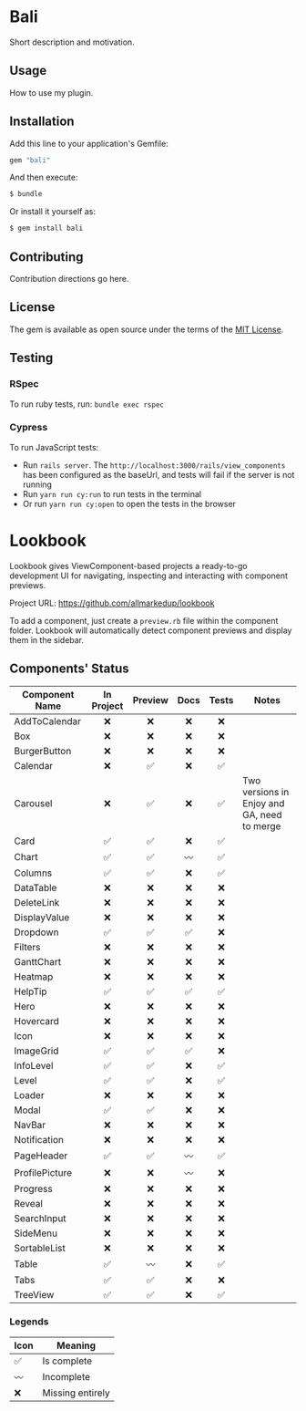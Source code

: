 # Bali

Short description and motivation.

## Usage

How to use my plugin.

## Installation

Add this line to your application's Gemfile:

```ruby
gem "bali"
```

And then execute:

```bash
$ bundle
```

Or install it yourself as:

```bash
$ gem install bali
```

## Contributing

Contribution directions go here.

## License

The gem is available as open source under the terms of the [MIT License](https://opensource.org/licenses/MIT).

## Testing

### RSpec

To run ruby tests, run: `bundle exec rspec`

### Cypress

To run JavaScript tests:

- Run `rails server`. The `http://localhost:3000/rails/view_components` has been configured as the baseUrl, and tests will fail if the server is not running
- Run `yarn run cy:run` to run tests in the terminal
- Or run `yarn run cy:open` to open the tests in the browser

# Lookbook

Lookbook gives ViewComponent-based projects a ready-to-go development UI for navigating, inspecting and interacting with component previews.

Project URL: https://github.com/allmarkedup/lookbook

To add a component, just create a `preview.rb` file within the component folder. Lookbook will automatically detect component previews and display them in the sidebar.

## Components' Status

| Component Name |     In Project     |      Preview       |        Docs        |       Tests        | Notes                                       |
| -------------- | :----------------: | :----------------: | :----------------: | :----------------: | ------------------------------------------- |
| AddToCalendar  |        :x:         |        :x:         |        :x:         |        :x:         |                                             |
| Box            |        :x:         |        :x:         |        :x:         |        :x:         |                                             |
| BurgerButton   |        :x:         |        :x:         |        :x:         |        :x:         |                                             |
| Calendar       |        :x:         | :white_check_mark: |        :x:         | :white_check_mark: |                                             |
| Carousel       |        :x:         | :white_check_mark: |        :x:         | :white_check_mark: | Two versions in Enjoy and GA, need to merge |
| Card           | :white_check_mark: | :white_check_mark: |        :x:         | :white_check_mark: |                                             |
| Chart          | :white_check_mark: | :white_check_mark: |    :wavy_dash:     | :white_check_mark: |                                             |
| Columns        | :white_check_mark: | :white_check_mark: |        :x:         | :white_check_mark: |                                             |
| DataTable      |        :x:         |        :x:         |        :x:         |        :x:         |                                             |
| DeleteLink     |        :x:         |        :x:         |        :x:         |        :x:         |                                             |
| DisplayValue   |        :x:         |        :x:         |        :x:         |        :x:         |                                             |
| Dropdown       | :white_check_mark: | :white_check_mark: | :white_check_mark: |        :x:         |                                             |
| Filters        |        :x:         |        :x:         |        :x:         |        :x:         |                                             |
| GanttChart     |        :x:         |        :x:         |        :x:         |        :x:         |                                             |
| Heatmap        |        :x:         |        :x:         |        :x:         |        :x:         |                                             |
| HelpTip        | :white_check_mark: | :white_check_mark: | :white_check_mark: | :white_check_mark: |                                             |
| Hero           |        :x:         |        :x:         |        :x:         |        :x:         |                                             |
| Hovercard      |        :x:         |        :x:         |        :x:         |        :x:         |                                             |
| Icon           |        :x:         |        :x:         |        :x:         |        :x:         |                                             |
| ImageGrid      | :white_check_mark: | :white_check_mark: | :white_check_mark: |        :x:         |                                             |
| InfoLevel      | :white_check_mark: | :white_check_mark: |        :x:         | :white_check_mark: |                                             |
| Level          | :white_check_mark: | :white_check_mark: |        :x:         | :white_check_mark: |                                             |
| Loader         |        :x:         |        :x:         |        :x:         |        :x:         |                                             |
| Modal          | :white_check_mark: | :white_check_mark: |        :x:         |        :x:         |                                             |
| NavBar         |        :x:         |        :x:         |        :x:         |        :x:         |                                             |
| Notification   |        :x:         |        :x:         |        :x:         |        :x:         |                                             |
| PageHeader     | :white_check_mark: | :white_check_mark: |    :wavy_dash:     | :white_check_mark: |                                             |
| ProfilePicture |        :x:         |        :x:         |    :wavy_dash:     |        :x:         |                                             |
| Progress       |        :x:         |        :x:         |        :x:         |        :x:         |                                             |
| Reveal         |        :x:         |        :x:         |        :x:         |        :x:         |                                             |
| SearchInput    |        :x:         |        :x:         |        :x:         |        :x:         |                                             |
| SideMenu       |        :x:         |        :x:         |        :x:         |        :x:         |                                             |
| SortableList   |        :x:         |        :x:         |        :x:         |        :x:         |                                             |
| Table          | :white_check_mark: |    :wavy_dash:     |        :x:         | :white_check_mark: |                                             |
| Tabs           | :white_check_mark: | :white_check_mark: |        :x:         |        :x:         |                                             |
| TreeView       | :white_check_mark: | :white_check_mark: |        :x:         | :white_check_mark: |                                             |

### Legends

| Icon               | Meaning          |
| ------------------ | ---------------- |
| :white_check_mark: | Is complete      |
| :wavy_dash:        | Incomplete       |
| :x:                | Missing entirely |

